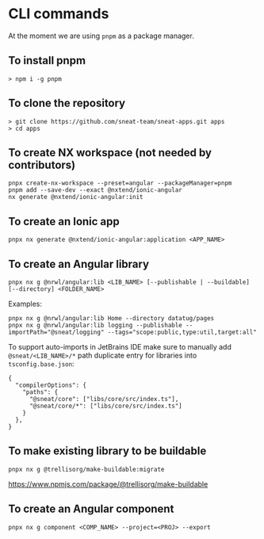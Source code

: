 # CLI commands

At the moment we are using `pnpm` as a package manager.

## To install pnpm
```
> npm i -g pnpm
```


## To clone the repository
```
> git clone https://github.com/sneat-team/sneat-apps.git apps
> cd apps
```
## To create NX workspace (not needed by contributors)
```
pnpx create-nx-workspace --preset=angular --packageManager=pnpm
pnpm add --save-dev --exact @nxtend/ionic-angular
nx generate @nxtend/ionic-angular:init
```

## To create an Ionic app
```
pnpx nx generate @nxtend/ionic-angular:application <APP_NAME>
```

## To create an Angular library 
```
pnpx nx g @nrwl/angular:lib <LIB_NAME> [--publishable | --buildable] [--directory] <FOLDER_NAME>
```
Examples:
```
pnpx nx g @nrwl/angular:lib Home --directory datatug/pages
pnpx nx g @nrwl/angular:lib logging --publishable --importPath="@sneat/logging" --tags="scope:public,type:util,target:all"
```
To support auto-imports in JetBrains IDE make sure to manually add `@sneat/<LIB_NAME>/*` path duplicate entry for libraries into `tsconfig.base.json`:
```
{
  "compilerOptions": {
    "paths": {
      "@sneat/core": ["libs/core/src/index.ts"],
      "@sneat/core/*": ["libs/core/src/index.ts"]
    }
  },
}
```

## To make existing library to be buildable
```
pnpx nx g @trellisorg/make-buildable:migrate
```
https://www.npmjs.com/package/@trellisorg/make-buildable

## To create an Angular component
```
pnpx nx g component <COMP_NAME> --project=<PROJ> --export
```
